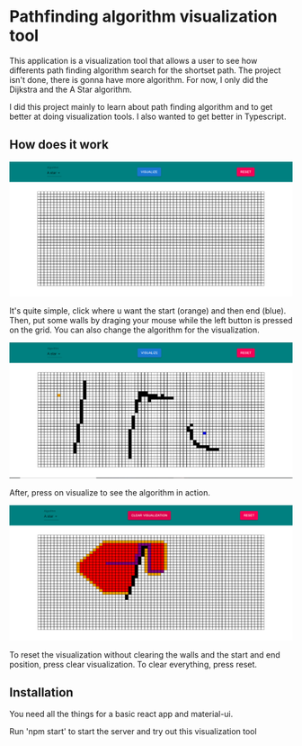 # Pathfinding algorithm visualization tool

This application is a visualization tool that allows a user to see how differents path finding algorithm search for the shortset path. The project isn't done, there is gonna have more algorithm. For now, I only did the Dijkstra and the A Star algorithm.

I did this project mainly to learn about path finding algorithm and to get better at doing visualization tools. I also wanted to get better in Typescript. 

## How does it work 

![GitHub Logo](/public/images/ui.png)

It's quite simple, click where u want the start (orange) and then end (blue). Then, put some walls by draging your mouse while the left button is pressed on the grid. You can also change the algorithm for the visualization. 


![GitHub Logo](/public/images/before.png)


After, press on visualize to see the algorithm in action.


![GitHub Logo](/public/images/visualization.png)


To reset the visualization without clearing the walls and the start and end position, press clear visualization. To clear everything, press reset.


## Installation


You need all the things for a basic react app and material-ui.

Run 'npm start' to start the server and try out this visualization tool